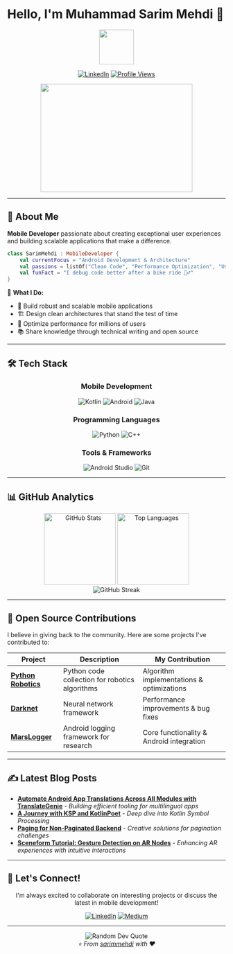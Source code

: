 # Hello, I'm Muhammad Sarim Mehdi 👋

<div align="center">
  <img src="https://media.giphy.com/media/UoLt6Tm8wlSnWGfSFs/giphy.gif" width="80"/>
  
  [![LinkedIn](https://img.shields.io/badge/LinkedIn-0077B5?style=for-the-badge&logo=linkedin&logoColor=white)](https://www.linkedin.com/in/sarimmehdi550/)
  [![Profile Views](https://komarev.com/ghpvc/?username=sarimmehdi&style=for-the-badge&color=0077B5)](https://github.com/sarimmehdi)
</div>

<div align="center">
  <img src="https://media.giphy.com/media/2ikwIgNrmPZICNmRyX/giphy.gif" width="350" height="250"/>
</div>

---

## 🚀 About Me

**Mobile Developer** passionate about creating exceptional user experiences and building scalable applications that make a difference.

```kotlin
class SarimMehdi : MobileDeveloper {
    val currentFocus = "Android Development & Architecture"
    val passions = listOf("Clean Code", "Performance Optimization", "User Experience")
    val funFact = "I debug code better after a bike ride 🚴‍♂️"
}
```

🎯 **What I Do:**
- 📱 Build robust and scalable mobile applications
- 🏗️ Design clean architectures that stand the test of time
- 🔧 Optimize performance for millions of users
- 📚 Share knowledge through technical writing and open source

---

## 🛠️ Tech Stack

<div align="center">
  
### Mobile Development
![Kotlin](https://img.shields.io/badge/Kotlin-7F52FF?style=for-the-badge&logo=kotlin&logoColor=white)
![Android](https://img.shields.io/badge/Android-3DDC84?style=for-the-badge&logo=android&logoColor=white)
![Java](https://img.shields.io/badge/Java-ED8B00?style=for-the-badge&logo=openjdk&logoColor=white)

### Programming Languages
![Python](https://img.shields.io/badge/Python-3776AB?style=for-the-badge&logo=python&logoColor=white)
![C++](https://img.shields.io/badge/C++-00599C?style=for-the-badge&logo=cplusplus&logoColor=white)

### Tools & Frameworks
![Android Studio](https://img.shields.io/badge/Android_Studio-3DDC84?style=for-the-badge&logo=android-studio&logoColor=white)
![Git](https://img.shields.io/badge/Git-F05032?style=for-the-badge&logo=git&logoColor=white)

</div>

---

## 📊 GitHub Analytics

<div align="center">
  <img src="https://github-readme-stats.vercel.app/api?username=sarimmehdi&show_icons=true&theme=tokyonight&hide_border=true&count_private=true" alt="GitHub Stats" height="165"/>
  <img src="https://github-readme-stats.vercel.app/api/top-langs/?username=sarimmehdi&layout=compact&theme=tokyonight&hide_border=true" alt="Top Languages" height="165"/>
</div>

<div align="center">
  <img src="https://github-readme-streak-stats.herokuapp.com/?user=sarimmehdi&theme=tokyonight&hide_border=true" alt="GitHub Streak"/>
</div>

---

## 🌟 Open Source Contributions

I believe in giving back to the community. Here are some projects I've contributed to:

| Project | Description | My Contribution |
|---------|-------------|-----------------|
| [**Python Robotics**](https://github.com/AtsushiSakai/PythonRobotics/commits?author=sarimmehdi) | Python code collection for robotics algorithms | Algorithm implementations & optimizations |
| [**Darknet**](https://github.com/AlexeyAB/darknet/commits?author=sarimmehdi) | Neural network framework | Performance improvements & bug fixes |
| [**MarsLogger**](https://github.com/OSUPCVLab/marslogger_android/commits?author=sarimmehdi) | Android logging framework for research | Core functionality & Android integration |

---

## ✍️ Latest Blog Posts

<!-- BLOG-POST-LIST:START -->
- [**Automate Android App Translations Across All Modules with TranslateGenie**](https://medium.com/@sarim.mehdi.550/building-a-custom-gradle-task-for-automated-android-app-translations-d2f06ac084dd) - *Building efficient tooling for multilingual apps*
- [**A Journey with KSP and KotlinPoet**](https://blog.kotlin-academy.com/a-journey-with-ksp-and-kotlinpoet-9eb8dd1333ac) - *Deep dive into Kotlin Symbol Processing*
- [**Paging for Non-Paginated Backend**](https://medium.com/@sarim.mehdi.550/paging-for-non-paginated-backend-3aec3b48a4ee) - *Creative solutions for pagination challenges*
- [**Sceneform Tutorial: Gesture Detection on AR Nodes**](https://medium.com/@sarim.mehdi.550/sceneform-tutorial-how-to-detect-different-gestures-on-nodes-5dafb5709354) - *Enhancing AR experiences with intuitive interactions*
<!-- BLOG-POST-LIST:END -->

---

## 🤝 Let's Connect!

<div align="center">
  
I'm always excited to collaborate on interesting projects or discuss the latest in mobile development!

[![LinkedIn](https://img.shields.io/badge/LinkedIn-Let's_Connect-0077B5?style=for-the-badge&logo=linkedin&logoColor=white)](https://www.linkedin.com/in/sarimmehdi550/)
[![Medium](https://img.shields.io/badge/Medium-Follow_Me-12100E?style=for-the-badge&logo=medium&logoColor=white)](https://medium.com/@sarim.mehdi.550)

</div>

---

<div align="center">
  <img src="https://quotes-github-readme.vercel.app/api?type=horizontal&theme=tokyonight" alt="Random Dev Quote"/>
</div>

<div align="center">
  <i>⭐️ From <a href="https://github.com/sarimmehdi">sarimmehdi</a> with ❤️</i>
</div>
